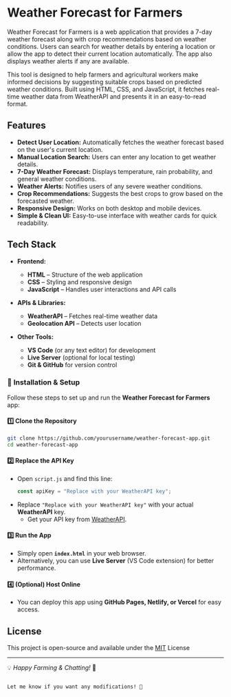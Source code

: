 
# Weather Forecast for Farmers

Weather Forecast for Farmers is a web application that provides a 7-day weather forecast along with crop recommendations based on weather conditions. Users can search for weather details by entering a location or allow the app to detect their current location automatically. The app also displays weather alerts if any are available.

This tool is designed to help farmers and agricultural workers make informed decisions by suggesting suitable crops based on predicted weather conditions. Built using HTML, CSS, and JavaScript, it fetches real-time weather data from WeatherAPI and presents it in an easy-to-read format.



## Features

- **Detect User Location:** Automatically fetches the weather forecast based on the user's current location.  
- **Manual Location Search:** Users can enter any location to get weather details.  
- **7-Day Weather Forecast:** Displays temperature, rain probability, and general weather conditions.  
- **Weather Alerts:** Notifies users of any severe weather conditions.  
- **Crop Recommendations:** Suggests the best crops to grow based on the forecasted weather.  
- **Responsive Design:** Works on both desktop and mobile devices.  
- **Simple & Clean UI:** Easy-to-use interface with weather cards for quick readability.  

##  Tech Stack

- **Frontend:**  
  -  **HTML** – Structure of the web application  
  -  **CSS** – Styling and responsive design  
  -  **JavaScript** – Handles user interactions and API calls  

- **APIs & Libraries:**  
  -  **WeatherAPI** – Fetches real-time weather data  
  -  **Geolocation API** – Detects user location  

- **Other Tools:**  
  -  **VS Code** (or any text editor) for development  
  -  **Live Server** (optional for local testing)  
  -  **Git & GitHub** for version control  

### 🔧 **Installation & Setup**  

Follow these steps to set up and run the **Weather Forecast for Farmers** app:  

#### **1️⃣ Clone the Repository**  
```sh
git clone https://github.com/yourusername/weather-forecast-app.git
cd weather-forecast-app
```

#### **2️⃣ Replace the API Key**  
- Open `script.js` and find this line:  
  ```js
  const apiKey = "Replace with your WeatherAPI key";
  ```
- Replace `"Replace with your WeatherAPI key"` with your actual **WeatherAPI** key.  
  - Get your API key from [WeatherAPI](https://www.weatherapi.com/).  

#### **3️⃣ Run the App**  
- Simply open **`index.html`** in your web browser.  
- Alternatively, you can use **Live Server** (VS Code extension) for better performance.  

#### **4️⃣ (Optional) Host Online**  
- You can deploy this app using **GitHub Pages, Netlify, or Vercel** for easy access.  

## License

This project is open-source and available under the [MIT](https://choosealicense.com/licenses/mit/) License

---

💡 *Happy Farming & Chatting!* 🌱
```

Let me know if you want any modifications! 🚀
